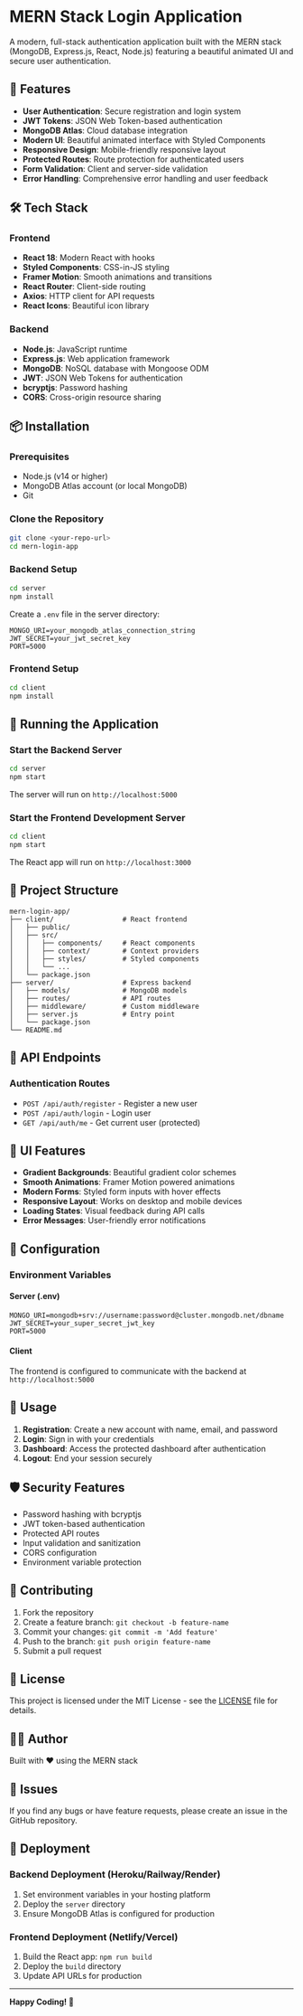 # MERN Stack Login Application

A modern, full-stack authentication application built with the MERN stack (MongoDB, Express.js, React, Node.js) featuring a beautiful animated UI and secure user authentication.

## 🚀 Features

- **User Authentication**: Secure registration and login system
- **JWT Tokens**: JSON Web Token-based authentication
- **MongoDB Atlas**: Cloud database integration
- **Modern UI**: Beautiful animated interface with Styled Components
- **Responsive Design**: Mobile-friendly responsive layout
- **Protected Routes**: Route protection for authenticated users
- **Form Validation**: Client and server-side validation
- **Error Handling**: Comprehensive error handling and user feedback

## 🛠️ Tech Stack

### Frontend
- **React 18**: Modern React with hooks
- **Styled Components**: CSS-in-JS styling
- **Framer Motion**: Smooth animations and transitions
- **React Router**: Client-side routing
- **Axios**: HTTP client for API requests
- **React Icons**: Beautiful icon library

### Backend
- **Node.js**: JavaScript runtime
- **Express.js**: Web application framework
- **MongoDB**: NoSQL database with Mongoose ODM
- **JWT**: JSON Web Tokens for authentication
- **bcryptjs**: Password hashing
- **CORS**: Cross-origin resource sharing

## 📦 Installation

### Prerequisites
- Node.js (v14 or higher)
- MongoDB Atlas account (or local MongoDB)
- Git

### Clone the Repository
```bash
git clone <your-repo-url>
cd mern-login-app
```

### Backend Setup
```bash
cd server
npm install
```

Create a `.env` file in the server directory:
```env
MONGO_URI=your_mongodb_atlas_connection_string
JWT_SECRET=your_jwt_secret_key
PORT=5000
```

### Frontend Setup
```bash
cd client
npm install
```

## 🚀 Running the Application

### Start the Backend Server
```bash
cd server
npm start
```
The server will run on `http://localhost:5000`

### Start the Frontend Development Server
```bash
cd client
npm start
```
The React app will run on `http://localhost:3000`

## 📁 Project Structure

```
mern-login-app/
├── client/                 # React frontend
│   ├── public/
│   ├── src/
│   │   ├── components/     # React components
│   │   ├── context/        # Context providers
│   │   ├── styles/         # Styled components
│   │   └── ...
│   └── package.json
├── server/                 # Express backend
│   ├── models/             # MongoDB models
│   ├── routes/             # API routes
│   ├── middleware/         # Custom middleware
│   ├── server.js           # Entry point
│   └── package.json
└── README.md
```

## 🔐 API Endpoints

### Authentication Routes
- `POST /api/auth/register` - Register a new user
- `POST /api/auth/login` - Login user
- `GET /api/auth/me` - Get current user (protected)

## 🎨 UI Features

- **Gradient Backgrounds**: Beautiful gradient color schemes
- **Smooth Animations**: Framer Motion powered animations
- **Modern Forms**: Styled form inputs with hover effects
- **Responsive Layout**: Works on desktop and mobile devices
- **Loading States**: Visual feedback during API calls
- **Error Messages**: User-friendly error notifications

## 🔧 Configuration

### Environment Variables

#### Server (.env)
```env
MONGO_URI=mongodb+srv://username:password@cluster.mongodb.net/dbname
JWT_SECRET=your_super_secret_jwt_key
PORT=5000
```

#### Client
The frontend is configured to communicate with the backend at `http://localhost:5000`

## 📱 Usage

1. **Registration**: Create a new account with name, email, and password
2. **Login**: Sign in with your credentials
3. **Dashboard**: Access the protected dashboard after authentication
4. **Logout**: End your session securely

## 🛡️ Security Features

- Password hashing with bcryptjs
- JWT token-based authentication
- Protected API routes
- Input validation and sanitization
- CORS configuration
- Environment variable protection

## 🤝 Contributing

1. Fork the repository
2. Create a feature branch: `git checkout -b feature-name`
3. Commit your changes: `git commit -m 'Add feature'`
4. Push to the branch: `git push origin feature-name`
5. Submit a pull request

## 📝 License

This project is licensed under the MIT License - see the [LICENSE](LICENSE) file for details.

## 👨‍💻 Author

Built with ❤️ using the MERN stack

## 🐛 Issues

If you find any bugs or have feature requests, please create an issue in the GitHub repository.

## 🚀 Deployment

### Backend Deployment (Heroku/Railway/Render)
1. Set environment variables in your hosting platform
2. Deploy the `server` directory
3. Ensure MongoDB Atlas is configured for production

### Frontend Deployment (Netlify/Vercel)
1. Build the React app: `npm run build`
2. Deploy the `build` directory
3. Update API URLs for production

---

**Happy Coding! 🎉**
